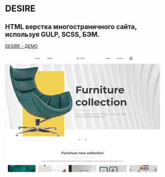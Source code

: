 ﻿# DESIRE

## HTML верстка многостраничного сайта, используя GULP, SCSS, БЭМ.

[DESIRE - ДЕМО](https://xxxrepaprika.github.io/DESIRE/index.html)

![Текст описания](docs/images/desire-preview.jpg)
